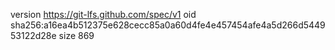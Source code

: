 version https://git-lfs.github.com/spec/v1
oid sha256:a16ea4b512375e628cecc85a0a60d4fe4e457454afe4a5d266d544953122d28e
size 869
